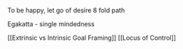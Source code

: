 To be happy, let go of desire
8 fold path

Egakatta - single mindedness

[[Extrinsic vs Intrinsic Goal Framing]]
[[Locus of Control]]
